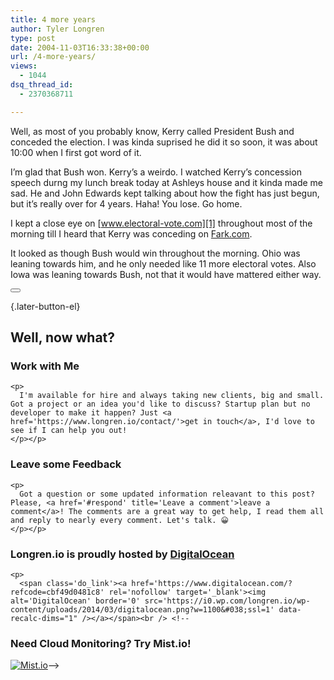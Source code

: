 ```yaml
---
title: 4 more years
author: Tyler Longren
type: post
date: 2004-11-03T16:33:38+00:00
url: /4-more-years/
views:
  - 1044
dsq_thread_id:
  - 2370368711

---
```

Well, as most of you probably know, Kerry called President Bush and conceded the election. I was kinda suprised he did it so soon, it was about 10:00 when I first got word of it.

I&#8217;m glad that Bush won. Kerry&#8217;s a weirdo. I watched Kerry&#8217;s concession speech durng my lunch break today at Ashleys house and it kinda made me sad. He and John Edwards kept talking about how the fight has just begun, but it&#8217;s really over for 4 years. Haha! You lose. Go home.

I kept a close eye on [www.electoral-vote.com][1] throughout most of the morning till I heard that Kerry was conceding on [Fark.com][2].

It looked as though Bush would win throughout the morning. Ohio was leaning towards him, and he only needed like 11 more electoral votes. Also Iowa was leaning towards Bush, not that it would have mattered either way. 

<div class="wpulike wpulike-default " >
  <div class="wp_ulike_general_class wp_ulike_is_not_liked">
    <button type="button"
					aria-label="Like Button"
					data-ulike-id="1708"
					data-ulike-nonce="88067bb8c7"
					data-ulike-type="likeThis"
					data-ulike-template="wpulike-default"
					data-ulike-display-likers="0"
					data-ulike-disable-pophover="0"
					class="wp_ulike_btn wp_ulike_put_image wp_likethis_1708"></button><span class="count-box"></span>
  </div>
</div>

[][3]{.later-button-el}

<div class='what-next'>
  <h2>
    Well, now what?
  </h2>
  
  <div class='hire'>
    <h3>
      Work with Me
    </h3>
    
    <p>
      I'm available for hire and always taking new clients, big and small. Got a project or an idea you'd like to discuss? Startup plan but no developer to make it happen? Just <a href='https://www.longren.io/contact/'>get in touch</a>, I'd love to see if I can help you out!
    </p></p>
  </div>
  
  <div class='hire'>
    <h3>
      Leave some Feedback
    </h3>
    
    <p>
      Got a question or some updated information releavant to this post? Please, <a href='#respond' title='Leave a comment'>leave a comment</a>! The comments are a great way to get help, I read them all and reply to nearly every comment. Let's talk. 😀
    </p></p>
  </div>
  
  <div class='now-what-bottom-ad'>
    <h3>
      Longren.io is proudly hosted by <a href='https://www.digitalocean.com/?refcode=cbf49d0481c8'>DigitalOcean</a>
    </h3>
    
    <p>
      <span class='do_link'><a href='https://www.digitalocean.com/?refcode=cbf49d0481c8' rel='nofollow' target='_blank'><img alt='DigitalOcean' border='0' src='https://i0.wp.com/longren.io/wp-content/uploads/2014/03/digitalocean.png?w=1100&#038;ssl=1' data-recalc-dims="1" /></a></span><br /> <!--

<h3>Need Cloud Monitoring? Try Mist.io!</h3>

<span class='do_link'><a href='http://mist.io/?ref=tyler' rel='nofollow' target='_blank'><img alt='Mist.io' border='0' src='https://i0.wp.com/longren.io/wp-content/uploads/2014/04/mistio.jpg?w=1100&#038;ssl=1' data-recalc-dims="1"></a></span>--></div> </div>

 [1]: http://www.electoral-vote.com/
 [2]: http://www.fark.com/
 [3]: #